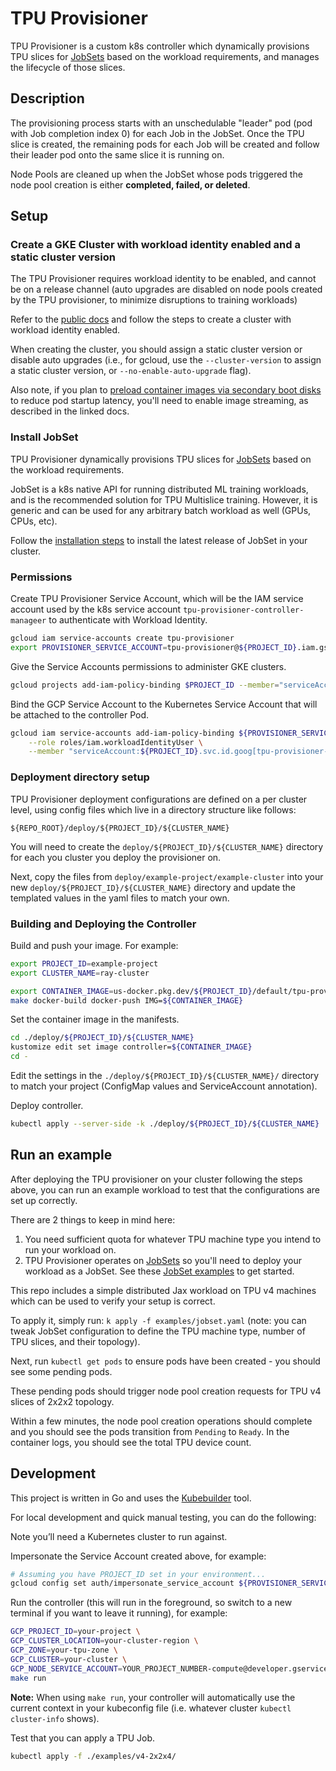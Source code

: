 # TPU Provisioner

TPU Provisioner is a custom k8s controller which dynamically provisions TPU slices for [JobSets](https://jobset.sigs.k8s.io) based on the workload requirements, and manages the lifecycle of those slices.

## Description

The provisioning process starts with an unschedulable "leader" pod (pod with Job completion index 0) for each Job in the
JobSet. Once the TPU slice is created, the remaining pods for each Job will be created and follow their leader pod
onto the same slice it is running on.

Node Pools are cleaned up when the JobSet whose pods triggered the node pool creation is either **completed, failed, or deleted**.

## Setup

### Create a GKE Cluster with workload identity enabled and a static cluster version

The TPU Provisioner requires workload identity to be enabled, and cannot be on a release channel (auto upgrades
are disabled on node pools created by the TPU provisioner, to minimize disruptions to training workloads)

Refer to the [public docs](https://cloud.google.com/kubernetes-engine/docs/how-to/workload-identity) and follow
the steps to create a cluster with workload identity enabled.

When creating the cluster, you should assign a static cluster version or disable auto upgrades (i.e., for gcloud, 
use the `--cluster-version` to assign a static cluster version, or `--no-enable-auto-upgrade` flag).

Also note, if you plan to [preload container images via secondary boot disks](https://cloud.google.com/kubernetes-engine/docs/how-to/data-container-image-preloading#create-cluster-secondary-disk) to reduce pod startup latency, you'll
need to enable image streaming, as described in the linked docs.

### Install JobSet

TPU Provisioner dynamically provisions TPU slices for [JobSets](https://jobset.sigs.k8s.io) based on the workload
requirements. 

JobSet is a k8s native API
for running distributed ML training workloads, and is the recommended solution for TPU Multislice training. However, it
is generic and can be used for any arbitrary batch workload as well (GPUs, CPUs, etc). 

Follow the [installation steps](https://jobset.sigs.k8s.io/docs/installation/) to install the latest release of JobSet
in your cluster.

### Permissions

Create TPU Provisioner Service Account, which will be the IAM service account used by the
k8s service account `tpu-provisioner-controller-manageer` to authenticate with Workload Identity.

```sh
gcloud iam service-accounts create tpu-provisioner
export PROVISIONER_SERVICE_ACCOUNT=tpu-provisioner@${PROJECT_ID}.iam.gserviceaccount.com
```

Give the Service Accounts permissions to administer GKE clusters.

```bash
gcloud projects add-iam-policy-binding $PROJECT_ID --member="serviceAccount:${PROVISIONER_SERVICE_ACCOUNT}" --role='roles/container.clusterAdmin'
```

Bind the GCP Service Account to the Kubernetes Service Account that will be attached to the controller Pod.

```sh
gcloud iam service-accounts add-iam-policy-binding ${PROVISIONER_SERVICE_ACCOUNT} \
    --role roles/iam.workloadIdentityUser \
    --member "serviceAccount:${PROJECT_ID}.svc.id.goog[tpu-provisioner-system/tpu-provisioner-controller-manager]"
```

### Deployment directory setup

TPU Provisioner deployment configurations are defined on a per cluster level, using config files which live in
a directory structure like follows:

`${REPO_ROOT}/deploy/${PROJECT_ID}/${CLUSTER_NAME}`

You will need to create the `deploy/${PROJECT_ID}/${CLUSTER_NAME}` directory for each you cluster you deploy
the provisioner on.

Next, copy the files from `deploy/example-project/example-cluster` into your new `deploy/${PROJECT_ID}/${CLUSTER_NAME}`
directory and update the templated values in the yaml files to match your own.

### Building and Deploying the Controller

Build and push your image. For example:

```bash
export PROJECT_ID=example-project
export CLUSTER_NAME=ray-cluster
```

```bash
export CONTAINER_IMAGE=us-docker.pkg.dev/${PROJECT_ID}/default/tpu-provisioner:$(git rev-parse --short HEAD)
make docker-build docker-push IMG=${CONTAINER_IMAGE}
```

Set the container image in the manifests.

```bash
cd ./deploy/${PROJECT_ID}/${CLUSTER_NAME}
kustomize edit set image controller=${CONTAINER_IMAGE}
cd -
```

Edit the settings in the `./deploy/${PROJECT_ID}/${CLUSTER_NAME}/` directory to match your project (ConfigMap values and ServiceAccount annotation).

Deploy controller.

```sh
kubectl apply --server-side -k ./deploy/${PROJECT_ID}/${CLUSTER_NAME}
```


## Run an example

After deploying the TPU provisioner on your cluster following the steps above, you can run an example workload to
test that the configurations are set up correctly.

There are 2 things to keep in mind here:

1. You need sufficient quota for whatever TPU machine type you intend to run your workload on.
2. TPU Provisioner operates on [JobSets](https://jobset.sigs.k8s.io) so you'll need to deploy your workload as a JobSet.
See these [JobSet examples](https://jobset.sigs.k8s.io/docs/tasks/) to get started.

This repo includes a simple distributed Jax workload on TPU v4 machines which can be used to verify
your setup is correct.

To apply it, simply run: `k apply -f examples/jobset.yaml` (note: you can tweak JobSet configuration
to define the TPU machine type, number of TPU slices, and their topology).

Next, run `kubectl get pods` to ensure pods have been created - you should see some pending pods.

These pending pods should trigger node pool creation requests for TPU v4 slices of 2x2x2 topology.

Within a few minutes, the node pool creation operations should complete and you should see the pods
transition from `Pending` to `Ready`. In the container logs, you should see the total TPU device count.

## Development

This project is written in Go and uses the [Kubebuilder](https://book.kubebuilder.io/) tool.

For local development and quick manual testing, you can do the following:

Note you’ll need a Kubernetes cluster to run against.

Impersonate the Service Account created above, for example:

```bash
# Assuming you have PROJECT_ID set in your environment...
gcloud config set auth/impersonate_service_account ${PROVISIONER_SERVICE_ACCOUNT}
```

Run the controller (this will run in the foreground, so switch to a new terminal if you want to leave it running), for example:

```bash
GCP_PROJECT_ID=your-project \
GCP_CLUSTER_LOCATION=your-cluster-region \
GCP_ZONE=your-tpu-zone \
GCP_CLUSTER=your-cluster \
GCP_NODE_SERVICE_ACCOUNT=YOUR_PROJECT_NUMBER-compute@developer.gserviceaccount.com \
make run
```

**Note:** When using `make run`, your controller will automatically use the current context in your kubeconfig file (i.e. whatever cluster `kubectl cluster-info` shows).

Test that you can apply a TPU Job.

```bash
kubectl apply -f ./examples/v4-2x2x4/
```
